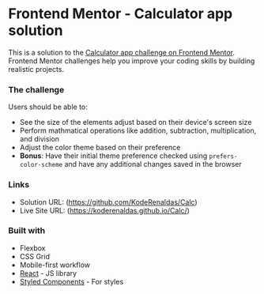 # Frontend Mentor - Calculator app solution

This is a solution to the [Calculator app challenge on Frontend Mentor](https://www.frontendmentor.io/challenges/calculator-app-9lteq5N29). Frontend Mentor challenges help you improve your coding skills by building realistic projects. 

### The challenge

Users should be able to:

- See the size of the elements adjust based on their device's screen size
- Perform mathmatical operations like addition, subtraction, multiplication, and division
- Adjust the color theme based on their preference
- **Bonus**: Have their initial theme preference checked using `prefers-color-scheme` and have any additional changes saved in the browser

### Links

- Solution URL: (https://github.com/KodeRenaldas/Calc)
- Live Site URL: (https://koderenaldas.github.io/Calc/)

### Built with
- Flexbox
- CSS Grid
- Mobile-first workflow
- [React](https://reactjs.org/) - JS library
- [Styled Components](https://styled-components.com/) - For styles
